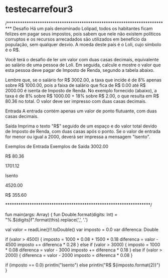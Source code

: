 # testecarrefour3


/**************************************************************************
Desafio
Há um país denominado Lolipad, todos os habitantes ficam felizes em pagar seus impostos, pois sabem que nele não existem políticos corruptos e os recursos arrecadados são utilizados em benefício da população, sem qualquer desvio. A moeda deste país é o Loli, cujo símbolo é o R$.

Você terá o desafio de ler um valor com duas casas decimais, equivalente ao salário de uma pessoa de Loli. Em seguida, calcule e mostre o valor que esta pessoa deve pagar de Imposto de Renda, segundo a tabela abaixo.



Lembre que, se o salário for R$ 3002.00, a taxa que incide é de 8% apenas sobre R$ 1000.00, pois a faixa de salário que fica de R$ 0.00 até R$ 2000.00 é isenta de Imposto de Renda. No exemplo fornecido (abaixo), a taxa é de 8% sobre R$ 1000.00 + 18% sobre R$ 2.00, o que resulta em R$ 80.36 no total. O valor deve ser impresso com duas casas decimais.

Entrada
A entrada contém apenas um valor de ponto flutuante, com duas casas decimais.

Saída
Imprima o texto "R$" seguido de um espaço e do valor total devido de Imposto de Renda, com duas casas após o ponto. Se o valor de entrada for menor ou igual a 2000, deverá ser impressa a mensagem "Isento".

 
Exemplos de Entrada	Exemplos de Saída
3002.00

R$ 80.36

1701.12

Isento

4520.00

R$ 355.60

******************************************************************/


fun main(args: Array<String>) 
{
  fun Double.format(digits: Int) = "%.${digits}f".format(this).replace(',', '.')

  val valor = readLine()!!.toDouble()
  var imposto = 0.0
  var diferenca: Double

  if (valor > 4500) {
    imposto = 1000 * 0.08 + 1500 * 0.18
    diferenca = valor - 4500
    imposto += diferenca * 0.28
  } else if (valor > 3000) {
    imposto = 1000 * 0.08
    diferenca = valor - 3000
    imposto += diferenca * 0.18
  } else if (valor > 2000) {
    diferenca = valor - 2000
    imposto = diferenca * 0.08
  }
  
  if (imposto == 0.0) println("Isento") else println("R$ ${imposto.format(2)}")
}
